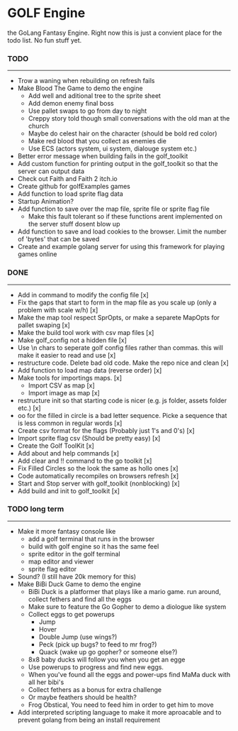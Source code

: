 # GOLF Engine
the GoLang Fantasy Engine. Right now this is just a convient place for the todo list. No fun stuff yet.

### TODO
---
* Trow a waning when rebuilding on refresh fails
* Make Blood The Game to demo the engine
  * Add well and aditional tree to the sprite sheet
  * Add demon enemy final boss
  * Use pallet swaps to go from day to night
  * Creppy story told though small conversations with the old man at the church
  * Maybe do celest hair on the character (should be bold red color)
  * Make red blood that you collect as enemies die
  * Use ECS (actors system, ui system, dialouge system etc.)
* Better error message when building fails in the golf_toolkit
* Add custom function for printing output in the golf_toolkit so that the server can output data
* Check out Faith and Faith 2 itch.io
* Create github for golfExamples games
* Add function to load sprite flag data
* Startup Animation?
* Add function to save over the map file, sprite file or sprite flag file
  * Make this fault tolerant so if these functions arent implemented on the server stuff dosent blow up
* Add function to save and load cookies to the browser. Limit the number of 'bytes' that can be saved
* Create and example golang server for using this framework for playing games online

### DONE
---
* Add in command to modify the config file [x]
* Fix the gaps that start to form in the map file as you scale up (only a problem with scale w/h) [x]
* Make the map tool respect SprOpts, or make a separete MapOpts for pallet swaping [x]
* Make the build tool work with csv map files [x]
* Make golf_config not a hidden file [x]
* Use \n chars to seperate golf config files rather than commas. this will make it easier to read and use [x]
* restructure code. Delete bad old code. Make the repo nice and clean [x]
* Add function to load map data (reverse order) [x]
* Make tools for importings maps. [x]
  * Import CSV as map [x]
  * Import image as map [x]
* restructure init so that starting code is nicer (e.g. js folder, assets folder etc.) [x]
* oo for the filled in circle is a bad letter sequence. Picke a sequence that is less common in regular words [x]
* Create csv format for the flags (Probably just 1's and 0's) [x]
* Import sprite flag csv (Should be pretty easy) [x]
* Create the Golf ToolKit [x]
* Add about and help commands [x]
* Add clear and !! command to the go toolkit [x]
* Fix Filled Circles so the look the same as hollo ones [x]
* Code automatically recompiles on browsers refresh [x]
* Start and Stop server with golf_toolkit (nonblocking) [x]
* Add build and init to golf_toolkit [x]

### TODO long term
---
* Make it more fantasy console like
  * add a golf terminal that runs in the browser
  * build with golf engine so it has the same feel
  * sprite editor in the golf terminal
  * map editor and viewer
  * sprite flag editor 
* Sound? (I still have 20k memory for this)
* Make BiBi Duck Game to demo the engine
  * BiBi Duck is a platformer that plays like a mario game. run around, collect fethers and find all the eggs
  * Make sure to feature the Go Gopher to demo a diologue like system
  * Collect eggs to get powerups
    * Jump
    * Hover
    * Double Jump (use wings?)
    * Peck (pick up bugs? to feed to mr frog?)
    * Quack (wake up go gopher? or someone else?)
  * 8x8 baby ducks will follow you when you get an egge
  * Use powerups to progress and find new eggs.
  * When you've found all the eggs and power-ups find MaMa duck with all her bibi's
  * Collect fethers as a bonus for extra challenge
  * Or maybe feathers should be health?
  * Frog Obstical, You need to feed him in order to get him to move
* Add interpreted scripting language to make it more aproacable and to prevent golang from being an install requirement